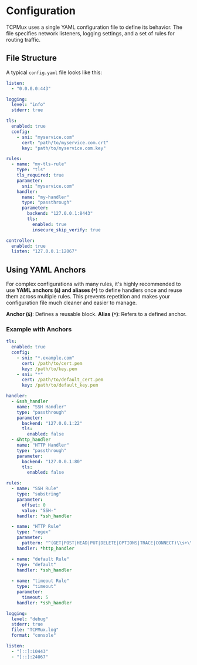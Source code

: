 # Configuration

TCPMux uses a single YAML configuration file to define its behavior. The file specifies network listeners, logging settings, and a set of rules for routing traffic.

## File Structure

A typical `config.yaml` file looks like this:

```yaml
listen:
  - "0.0.0.0:443"

logging:
  level: "info"
  stderr: true

tls:
  enabled: true
  config:
    - sni: "myservice.com"
      cert: "path/to/myservice.com.crt"
      key: "path/to/myservice.com.key"

rules:
  - name: "my-tls-rule"
    type: "tls"
    tls_required: true
    parameter:
      sni: "myservice.com"
    handler:
      name: "my-handler"
      type: "passthrough"
      parameter:
        backend: "127.0.0.1:8443"
        tls:
          enabled: true
          insecure_skip_verify: true

controller:
  enabled: true
  listen: "127.0.0.1:12067"
```

## Using YAML Anchors

For complex configurations with many rules, it's highly recommended to use **YAML anchors (`&`) and aliases (`*`)** to define handlers once and reuse them across multiple rules. This prevents repetition and makes your configuration file much cleaner and easier to manage.

**Anchor (`&`)**: Defines a reusable block.
**Alias (`*`)**: Refers to a defined anchor.

### Example with Anchors

```yaml
tls:
  enabled: true
  config:
    - sni: "*.example.com"
      cert: /path/to/cert.pem
      key: /path/to/key.pem
    - sni: "*"
      cert: /path/to/default_cert.pem
      key: /path/to/default_key.pem

handler:
  - &ssh_handler
    name: "SSH Handler"
    type: "passthrough"
    parameter:
      backend: "127.0.0.1:22"
      tls: 
        enabled: false
  - &http_handler
    name: "HTTP Handler"
    type: "passthrough"
    parameter:
      backend: "127.0.0.1:80"
      tls: 
        enabled: false

rules:
  - name: "SSH Rule"
    type: "substring"
    parameter:
      offset: 0
      value: "SSH-"
    handler: *ssh_handler

  - name: "HTTP Rule"
    type: "regex"
    parameter:
      pattern: "^(GET|POST|HEAD|PUT|DELETE|OPTIONS|TRACE|CONNECT)\\s+\\/?.*?\\s+HTTP\\/[0-9.]+"
    handler: *http_handler

  - name: "default Rule"
    type: "default"
    handler: *ssh_handler
  
  - name: "timeout Rule"
    type: "timeout"
    parameter:
      timeout: 5
    handler: *ssh_handler

logging:
  level: "debug"
  stderr: true
  file: "TCPMux.log"
  format: "console"

listen:
  - "[::]:10443"
  - "[::]:24067"
```